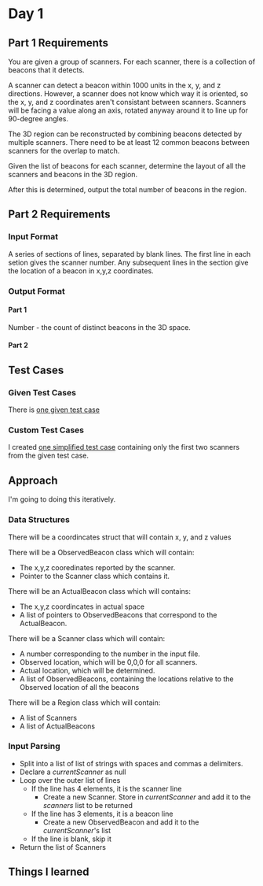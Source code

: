 # Day 1 #

## Part 1 Requirements ##

You are given a group of scanners. For each scanner, there is a collection of beacons that it detects.

A scanner can detect a beacon within 1000 units in the x, y, and z directions. 
However, a scanner does not know which way it is oriented, so the x, y, and z coordinates aren't consistant between scanners. 
Scanners will be facing a value along an axis, rotated anyway around it to line up for 90-degree angles.

The 3D region can be reconstructed by combining beacons detected by multiple scanners. 
There need to be at least 12 common beacons between scanners for the overlap to match.

Given the list of beacons for each scanner, determine the layout of all the scanners and beacons in the 3D region.

After this is determined, output the total number of beacons in the region.



## Part 2 Requirements ##

### Input Format ###

A series of sections of lines, separated by blank lines.
The first line in each setion gives the scanner number.
Any subsequent lines in the section give the location of a beacon in x,y,z coordinates.

### Output Format ###

#### Part 1 ####

Number - the count of distinct beacons in the 3D space.

#### Part 2 ####


## Test Cases ##

### Given Test Cases ###

There is [one given test case](../data/test_cases/day19_test1.txt)

### Custom Test Cases ###

I created [one simplified test case](../data/test_cases/day19_test2.txt) containing only the first two scanners from the given test case.


## Approach ##

I'm going to doing this iteratively.

### Data Structures ###

There will be a coordincates struct that will contain x, y, and z values

There will be a ObservedBeacon class which will contain:
- The x,y,z cooredinates reported by the scanner.
- Pointer to the Scanner class which contains it.

There will be an ActualBeacon class which will contains:
- The x,y,z coordincates in actual space
- A list of pointers to ObservedBeacons that correspond to the ActualBeacon.

There will be a Scanner class which will contain:
- A number corresponding to the number in the input file.
- Observed location, which will be 0,0,0 for all scanners.
- Actual location, which will be determined.
- A list of ObservedBeacons, containing the locations relative to the Observed location of all the beacons

There will be a Region class which will contain:
- A list of Scanners
- A list of ActualBeacons

### Input Parsing ###

- Split into a list of list of strings with spaces and commas a delimiters.
- Declare a *currentScanner* as null
- Loop over the outer list of lines
    - If the line has 4 elements, it is the scanner line
        - Create a new Scanner. Store in *currentScanner* and add it to the *scanners* list to be returned
    - If the line has 3 elements, it is a beacon line
        - Create a new ObservedBeacon and add it to the *currentScanner*'s list
    - If the line is blank, skip it
- Return the list of Scanners
    
## Things I learned ##



